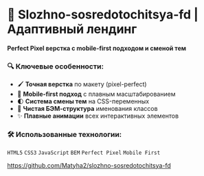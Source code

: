 # 🎯 Slozhno-sosredotochitsya-fd | Адаптивный лендинг

**Perfect Pixel верстка с mobile-first подходом и сменой тем**

### 🔍 Ключевые особенности:
- 🖌️ **Точная верстка** по макету (pixel-perfect)
- 📱 **Mobile-first подход** с плавным масштабированием
- 🌓 **Система смены тем** на CSS-переменных
- 🧩 **Чистая БЭМ-структура** именования классов
- ✨ **Плавные анимации** всех интерактивных элементов

### 🛠 Использованные технологии:
`HTML5` `CSS3` `JavaScript` `BEM` `Perfect Pixel` `Mobile First`

https://github.com/Matyha2/slozhno-sosredotochitsya-fd